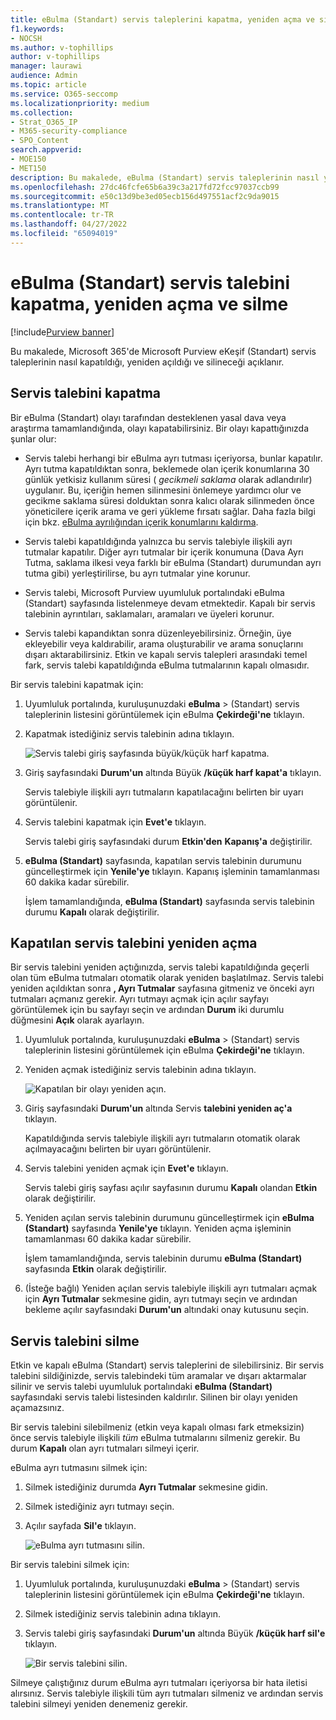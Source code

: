 ```yaml
---
title: eBulma (Standart) servis taleplerini kapatma, yeniden açma ve silme
f1.keywords:
- NOCSH
ms.author: v-tophillips
author: v-tophillips
manager: laurawi
audience: Admin
ms.topic: article
ms.service: O365-seccomp
ms.localizationpriority: medium
ms.collection:
- Strat_O365_IP
- M365-security-compliance
- SPO_Content
search.appverid:
- MOE150
- MET150
description: Bu makalede, eBulma (Standart) servis taleplerinin nasıl yönetileceğini açıklanmaktadır. Bu, bir servis talebini kapatmayı, kapalı bir servis talebini yeniden açmayı ve bir servis talebini silmeyi içerir.
ms.openlocfilehash: 27dc46fcfe65b6a39c3a217fd72fcc97037ccb99
ms.sourcegitcommit: e50c13d9be3ed05ecb156d497551acf2c9da9015
ms.translationtype: MT
ms.contentlocale: tr-TR
ms.lasthandoff: 04/27/2022
ms.locfileid: "65094019"
---
```

# <a name="close-reopen-and-delete-a-ediscovery-standard-case"></a>eBulma (Standart) servis talebini kapatma, yeniden açma ve silme

[!include[Purview banner](../includes/purview-rebrand-banner.md)]

Bu makalede, Microsoft 365'de Microsoft Purview eKeşif (Standart) servis taleplerinin nasıl kapatıldığı, yeniden açıldığı ve silineceği açıklanır.

## <a name="close-a-case"></a>Servis talebini kapatma

Bir eBulma (Standart) olayı tarafından desteklenen yasal dava veya araştırma tamamlandığında, olayı kapatabilirsiniz. Bir olayı kapattığınızda şunlar olur:
  
- Servis talebi herhangi bir eBulma ayrı tutması içeriyorsa, bunlar kapatılır. Ayrı tutma kapatıldıktan sonra, beklemede olan içerik konumlarına 30 günlük yetkisiz kullanım süresi ( *gecikmeli saklama* olarak adlandırılır) uygulanır. Bu, içeriğin hemen silinmesini önlemeye yardımcı olur ve gecikme saklama süresi dolduktan sonra kalıcı olarak silinmeden önce yöneticilere içerik arama ve geri yükleme fırsatı sağlar. Daha fazla bilgi için bkz. [eBulma ayrılığından içerik konumlarını kaldırma](create-ediscovery-holds.md#removing-content-locations-from-an-ediscovery-hold).

- Servis talebi kapatıldığında yalnızca bu servis talebiyle ilişkili ayrı tutmalar kapatılır. Diğer ayrı tutmalar bir içerik konumuna (Dava Ayrı Tutma, saklama ilkesi veya farklı bir eBulma (Standart) durumundan ayrı tutma gibi) yerleştirilirse, bu ayrı tutmalar yine korunur.

- Servis talebi, Microsoft Purview uyumluluk portalındaki eBulma (Standart) sayfasında listelenmeye devam etmektedir. Kapalı bir servis talebinin ayrıntıları, saklamaları, aramaları ve üyeleri korunur.

- Servis talebi kapandıktan sonra düzenleyebilirsiniz. Örneğin, üye ekleyebilir veya kaldırabilir, arama oluşturabilir ve arama sonuçlarını dışarı aktarabilirsiniz. Etkin ve kapalı servis talepleri arasındaki temel fark, servis talebi kapatıldığında eBulma tutmalarının kapalı olmasıdır.

Bir servis talebini kapatmak için:
  
1. Uyumluluk portalında, kuruluşunuzdaki **eBulma** >  (Standart) servis taleplerinin listesini görüntülemek için eBulma **Çekirdeği'ne** tıklayın.

2. Kapatmak istediğiniz servis talebinin adına tıklayın.

   ![Servis talebi giriş sayfasında büyük/küçük harf kapatma.](../media/eDiscoveryCaseHomePage.png)

3. Giriş sayfasındaki **Durum'un** altında Büyük **/küçük harf kapat'a** tıklayın.

    Servis talebiyle ilişkili ayrı tutmaların kapatılacağını belirten bir uyarı görüntülenir.

4. Servis talebini kapatmak için **Evet'e** tıklayın.

    Servis talebi giriş sayfasındaki durum **Etkin'den** **Kapanış'a** değiştirilir.

5. **eBulma (Standart)** sayfasında, kapatılan servis talebinin durumunu güncelleştirmek için **Yenile'ye** tıklayın. Kapanış işleminin tamamlanması 60 dakika kadar sürebilir.

    İşlem tamamlandığında, **eBulma (Standart)** sayfasında servis talebinin durumu **Kapalı** olarak değiştirilir.

## <a name="reopen-a-closed-case"></a>Kapatılan servis talebini yeniden açma

Bir servis talebini yeniden açtığınızda, servis talebi kapatıldığında geçerli olan tüm eBulma tutmaları otomatik olarak yeniden başlatılmaz. Servis talebi yeniden açıldıktan sonra **, Ayrı Tutmalar** sayfasına gitmeniz ve önceki ayrı tutmaları açmanız gerekir. Ayrı tutmayı açmak için açılır sayfayı görüntülemek için bu sayfayı seçin ve ardından **Durum** iki durumlu düğmesini **Açık** olarak ayarlayın.
  
1. Uyumluluk portalında, kuruluşunuzdaki **eBulma** >  (Standart) servis taleplerinin listesini görüntülemek için eBulma **Çekirdeği'ne** tıklayın.

2. Yeniden açmak istediğiniz servis talebinin adına tıklayın.

   ![Kapatılan bir olayı yeniden açın.](../media/eDiscoveryCaseHomePageReopen.png)

3. Giriş sayfasındaki **Durum'un** altında Servis **talebini yeniden aç'a** tıklayın.

    Kapatıldığında servis talebiyle ilişkili ayrı tutmaların otomatik olarak açılmayacağını belirten bir uyarı görüntülenir.

4. Servis talebini yeniden açmak için **Evet'e** tıklayın.

    Servis talebi giriş sayfası açılır sayfasının durumu **Kapalı** olandan **Etkin** olarak değiştirilir.

5. Yeniden açılan servis talebinin durumunu güncelleştirmek için **eBulma (Standart)** sayfasında **Yenile'ye** tıklayın. Yeniden açma işleminin tamamlanması 60 dakika kadar sürebilir. 

    İşlem tamamlandığında, servis talebinin durumu **eBulma (Standart)** sayfasında **Etkin** olarak değiştirilir.

6. (İsteğe bağlı) Yeniden açılan servis talebiyle ilişkili ayrı tutmaları açmak için **Ayrı Tutmalar** sekmesine gidin, ayrı tutmayı seçin ve ardından bekleme açılır sayfasındaki **Durum'un** altındaki onay kutusunu seçin.
  
## <a name="delete-a-case"></a>Servis talebini silme

Etkin ve kapalı eBulma (Standart) servis taleplerini de silebilirsiniz. Bir servis talebini sildiğinizde, servis talebindeki tüm aramalar ve dışarı aktarmalar silinir ve servis talebi uyumluluk portalındaki **eBulma (Standart)** sayfasındaki servis talebi listesinden kaldırılır. Silinen bir olayı yeniden açamazsınız.

Bir servis talebini silebilmeniz (etkin veya kapalı olması fark etmeksizin) önce servis talebiyle ilişkili *tüm* eBulma tutmalarını silmeniz gerekir. Bu durum **Kapalı** olan ayrı tutmaları silmeyi içerir. 

eBulma ayrı tutmasını silmek için:

1. Silmek istediğiniz durumda **Ayrı Tutmalar** sekmesine gidin.

2. Silmek istediğiniz ayrı tutmayı seçin.

3. Açılır sayfada **Sil'e** tıklayın.

      ![eBulma ayrı tutmasını silin.](../media/DeleteeDiscoveryHold.png)

Bir servis talebini silmek için:

1. Uyumluluk portalında, kuruluşunuzdaki **eBulma** >  (Standart) servis taleplerinin listesini görüntülemek için eBulma **Çekirdeği'ne** tıklayın.

2. Silmek istediğiniz servis talebinin adına tıklayın.

3. Servis talebi giriş sayfasındaki **Durum'un** altında Büyük **/küçük harf sil'e** tıklayın.

      ![Bir servis talebini silin.](../media/eDiscoveryCaseHomePageDelete.png)

Silmeye çalıştığınız durum eBulma ayrı tutmaları içeriyorsa bir hata iletisi alırsınız. Servis talebiyle ilişkili tüm ayrı tutmaları silmeniz ve ardından servis talebini silmeyi yeniden denemeniz gerekir.
